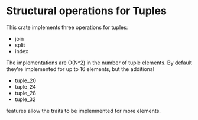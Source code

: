 # Structural operations for Tuples

This crate implements three operations for tuples:
- join
- split
- index

The implementations are O(N^2) in the number of tuple elements. By default
they're implemented for up to 16 elements, but the additional
- tuple_20
- tuple_24
- tuple_28
- tuple_32

features allow the traits to be implemnented for more elements.